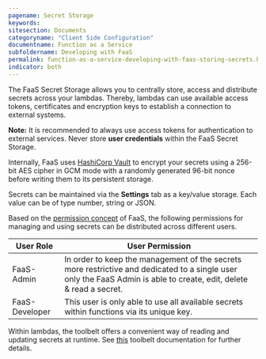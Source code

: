 ```yaml
---
pagename: Secret Storage
keywords:
sitesection: Documents
categoryname: "Client Side Configuration"
documentname: Function as a Service
subfoldername: Developing with FaaS
permalink: function-as-a-service-developing-with-faas-storing-secrets.html
indicator: both
---
```


The FaaS Secret Storage allows you to centrally store, access and distribute secrets across your lambdas.
Thereby, lambdas can use available access tokens, certificates and encryption keys to establish a connection to external systems.

**Note:** It is recommended to always use access tokens for authentication to external services. Never store **user credentials** within the FaaS Secret Storage.

Internally, FaaS uses [HashiCorp Vault](https://www.hashicorp.com/products/vault/) to encrypt your secrets using a 256-bit AES cipher in GCM mode with a randomly generated 96-bit nonce before writing them to its persistent storage.

Secrets can be maintained via the **Settings** tab as a key/value storage. Each value can be of type number, string or JSON.

[Missing Screenshot]: <> (Let's add a screenshot of the Setting-Vault screen here.)

Based on the [permission concept](function-as-a-service-getting-started.html#set-faas-permissions) of FaaS, the following permissions for managing and using secrets can be distributed across different users.

<table>
<thead>
  <tr>
    <th>User Role</th>
    <th>User Permission</th>
  </tr>
</thead>
<tbody>
  <tr>
    <td>FaaS-Admin</td>
    <td>In order to keep the management of the secrets more restrictive and dedicated to a single user only the FaaS Admin is able to create, edit, delete & read a secret.</td>
  </tr>
  <tr>
    <td>FaaS-Developer</td>
    <td>This user is only able to use all available secrets within functions via its unique key.</td>
  </tr>
</tbody>
</table>

Within lambdas, the toolbelt offers a convenient way of reading and updating secrets at runtime. See [this](function-as-a-service-developing-with-faas-toolbelt.html) toolbelt documentation for further details.
